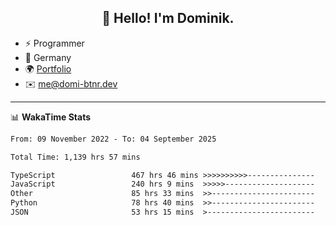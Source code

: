<h2 align="center">👋 Hello! I'm Dominik.</h2>

- ⚡ Programmer
- 📍 Germany
- 🌍 [Portfolio](https://domi-btnr.dev)
- ✉️ [me@domi-btnr.dev](mailto://me@domi-btnr.dev)

---
📊 **WakaTime Stats**
<!--START_SECTION:waka-->

```txt
From: 09 November 2022 - To: 04 September 2025

Total Time: 1,139 hrs 57 mins

TypeScript                 467 hrs 46 mins >>>>>>>>>>---------------   41.03 %
JavaScript                 240 hrs 9 mins  >>>>>--------------------   21.07 %
Other                      85 hrs 33 mins  >>-----------------------   07.51 %
Python                     78 hrs 40 mins  >>-----------------------   06.90 %
JSON                       53 hrs 15 mins  >------------------------   04.67 %
```

<!--END_SECTION:waka-->

